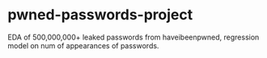 # pwned-passwords-project
EDA of 500,000,000+ leaked passwords from haveibeenpwned, regression model on num of appearances of passwords.
